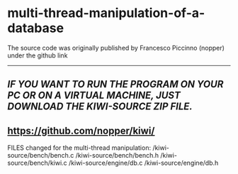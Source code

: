 # multi-thread-manipulation-of-a-database
The source code was originally published by Francesco Piccinno (nopper) under the github link

----------------------------------------------------------------------------------------------------------------
***IF YOU WANT TO RUN THE PROGRAM ON YOUR PC OR ON A VIRTUAL MACHINE, JUST DOWNLOAD THE KIWI-SOURCE ZIP FILE.***
----------------------------------------------------------------------------------------------------------------

https://github.com/nopper/kiwi/
------------------------------------------

FILES changed for the multi-thread manipulation:
/kiwi-source/bench/bench.c
/kiwi-source/bench/bench.h
/kiwi-source/bench/kiwi.c
/kiwi-source/engine/db.c
/kiwi-source/engine/db.h
